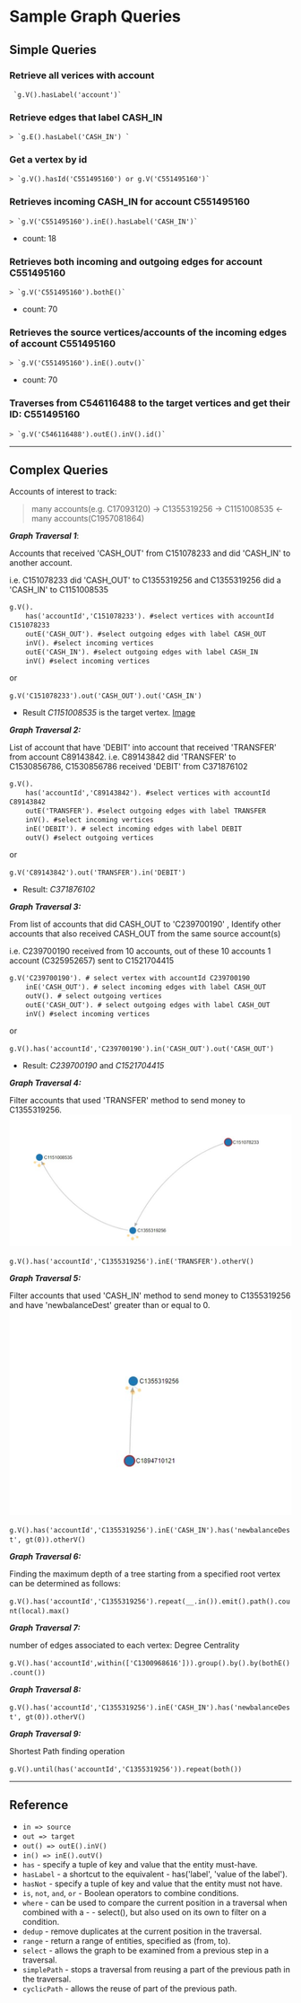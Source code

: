 # Sample Graph Queries

## Simple Queries

### Retrieve all verices with account

```
 `g.V().hasLabel('account')`
```

### Retrieve edges that label CASH_IN

```
> `g.E().hasLabel('CASH_IN') `
```

### Get a vertex by id

```
> `g.V().hasId('C551495160') or g.V('C551495160')`
```

### Retrieves incoming CASH_IN for account C551495160

```
> `g.V('C551495160').inE().hasLabel('CASH_IN')`
```

- count: 18

### Retrieves both incoming and outgoing edges for account C551495160

```
> `g.V('C551495160').bothE()`
```

- count: 70

### Retrieves the source vertices/accounts of the incoming edges of account C551495160

```
> `g.V('C551495160').inE().outv()`
```

- count: 70

### Traverses from C546116488 to the target vertices and get their ID: C551495160

```
> `g.V('C546116488').outE().inV().id()`
```

---

## Complex Queries

Accounts of interest to track:

> many accounts(e.g. C17093120) -> C1355319256 -> C1151008535 <- many accounts(C1957081864)

**_Graph Traversal 1_**:

Accounts that received 'CASH_OUT' from C151078233 and did 'CASH_IN' to another account.

i.e. C151078233 did 'CASH_OUT' to C1355319256 and C1355319256 did a 'CASH_IN' to C1151008535

```
g.V().
    has('accountId','C151078233'). #select vertices with accountId C151078233
    outE('CASH_OUT'). #select outgoing edges with label CASH_OUT
    inV(). #select incoming vertices
    outE('CASH_IN'). #select outgoing edges with label CASH_IN
    inV() #select incoming vertices
```

or

`g.V('C151078233').out('CASH_OUT').out('CASH_IN')`

- Result _C1151008535_ is the target vertex. [Image](images/graph_traversal_1.jpg)

**_Graph Traversal 2:_**

List of account that have 'DEBIT' into account that received 'TRANSFER' from account C89143842. i.e. C89143842 did 'TRANSFER' to C1530856786, C1530856786 received 'DEBIT' from C371876102

```
g.V().
    has('accountId','C89143842'). #select vertices with accountId C89143842
    outE('TRANSFER'). #select outgoing edges with label TRANSFER
    inV(). #select incoming vertices
    inE('DEBIT'). # select incoming edges with label DEBIT
    outV() #select outgoing vertices
```

or

`g.V('C89143842').out('TRANSFER').in('DEBIT')`

- Result: _C371876102_

**_Graph Traversal 3:_**

From list of accounts that did CASH_OUT to 'C239700190' , Identify other accounts that also received CASH_OUT from the same source account(s)

i.e. C239700190 received from 10 accounts, out of these 10 accounts 1 account (C325952657) sent to C1521704415

```
g.V('C239700190'). # select vertex with accountId C239700190
    inE('CASH_OUT'). # select incoming edges with label CASH_OUT
    outV(). # select outgoing vertices
    outE('CASH_OUT'). # select outgoing edges with label CASH_OUT
    inV() #select incoming vertices
```

or

`g.V().has('accountId','C239700190').in('CASH_OUT').out('CASH_OUT')`

- Result: _C239700190_ and _C1521704415_

**_Graph Traversal 4:_**

Filter accounts that used 'TRANSFER' method to send money to C1355319256. ![Image](images/graph_traversal_1.jpg)

`g.V().has('accountId','C1355319256').inE('TRANSFER').otherV()`

**_Graph Traversal 5:_**

Filter accounts that used 'CASH_IN' method to send money to C1355319256 and have 'newbalanceDest' greater than or equal to 0. ![Image](images/graph_traversal_4.jpg)

`g.V().has('accountId','C1355319256').inE('CASH_IN').has('newbalanceDest', gt(0)).otherV()`

**_Graph Traversal 6:_**

Finding the maximum depth of a tree starting from a specified root vertex can be determined as follows:

`g.V().has('accountId','C1355319256').repeat(__.in()).emit().path().count(local).max()`

**_Graph Traversal 7:_**

number of edges associated to each vertex: Degree Centrality

`g.V().has('accountId',within(['C1300968616'])).group().by().by(bothE().count())`

**_Graph Traversal 8:_**

`g.V().has('accountId','C1355319256').inE('CASH_IN').has('newbalanceDest', gt(0)).otherV()`

**_Graph Traversal 9:_**

Shortest Path finding operation

`g.V().until(has('accountId','C1355319256')).repeat(both())`

---

## Reference

- `in => source`
- `out => target`
- `out() => outE().inV()`
- `in() => inE().outV()`
- `has` - specify a tuple of key and value that the entity must-have.
- `hasLabel` - a shortcut to the equivalent - has('label', 'value of the label').
- `hasNot` - specify a tuple of key and value that the entity must not have.
- `is`, `not`, `and`, `or` - Boolean operators to combine conditions.
- `where` - can be used to compare the current position in a traversal when combined with a - - select(), but also used on its own to filter on a condition.
- `dedup` - remove duplicates at the current position in the traversal.
- `range` - return a range of entities, specified as (from, to).
- `select` - allows the graph to be examined from a previous step in a traversal.
- `simplePath` - stops a traversal from reusing a part of the previous path in the traversal.
- `cyclicPath` - allows the reuse of part of the previous path.
